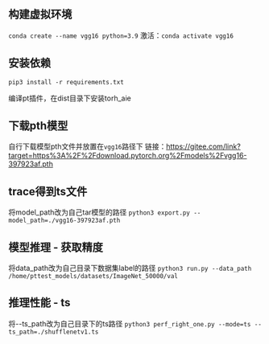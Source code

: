 ## 构建虚拟环境

`conda create --name vgg16 python=3.9`
激活：`conda activate vgg16`

## 安装依赖

`pip3 install -r requirements.txt`

编译pt插件，在dist目录下安装torh_aie

## 下载pth模型

自行下载模型pth文件并放置在`vgg16`路径下
链接：https://gitee.com/link?target=https%3A%2F%2Fdownload.pytorch.org%2Fmodels%2Fvgg16-397923af.pth

## trace得到ts文件

将model_path改为自己tar模型的路径
`python3 export.py --model_path=./vgg16-397923af.pth`

## 模型推理 - 获取精度

将data_path改为自己目录下数据集label的路径
`python3 run.py --data_path /home/pttest_models/datasets/ImageNet_50000/val`

## 推理性能 - ts

将--ts_path改为自己目录下的ts路径
`python3 perf_right_one.py --mode=ts --ts_path=./shufflenetv1.ts`
